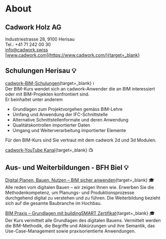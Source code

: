 # About

## Cadwork Holz AG

Industriestrasse 28, 9100 Herisau <br>
Tel.: +41 71 242 00 30 <br>
info@cadwork.swiss <br>
[www.cadwork.com](https://www.cadwork.com/){target=_blank} <br>

## Schulungen Herisau :bulb:
[cadwork-BIM-Schulungen](https://www.cadwork.com/cwde/Schulungen/Schulungenin_der_Schweiz/){target=_blank} :information_source: <br>
Der BIM-Kurs wendet sich an cadwork-Anwender die an BIM interessiert oder mit BIM-Projekten konfrontiert sind.<br>
Er beinhaltet unter anderem

* Grundlagen zum Projektvorgehen gemäss BIM-Lehre
* Umfang und Anwendung der IFC-Schnittstelle
* Alternative Schnittstellenformate und deren Anwendung
* Qualitätskontrollen importierter Daten
* Umgang und Weiterverarbeitung importierter Elemente

Für den BIM-Kurs sind Sie vertraut mit dem cadwork 2d und 3d Modulen.

[cadwork-YouTube Kanal](https://www.youtube.com/channel/UCE3JicT4ALPAAvYuXzdbpyA){target=_blank} :tv:

## Aus- und Weiterbildungen - BFH Biel :bulb:

[Digital Planen, Bauen, Nutzen – BIM sicher anwenden](https://www.bfh.ch/de/weiterbildung/cas/digital-planen-bauen-nutzen/){target=_blank} :mortar_board: <br>
Alle reden vom digitalen Bauen – wir zeigen Ihnen wie. Erwerben Sie die Methodenkompetenz, um Planungs- und Produktionsprozesse durchgehend digital zu verstehen und zu führen. Die Weiterbildung bezieht sich auf die gesamte Baubranche im Hochbau. <br>

[BIM Praxis – Grundlagen mit buildingSMART Zertifikat](https://www.bfh.ch/de/weiterbildung/cas/digital-planen-bauen-nutzen/){target=_blank} :mortar_board: <br>
Der Kurs vermittelt alle Grundlagen des digitalen Bauens. Vermittelt werden die BIM-Methodik, die Begriffe und Abkürzungen und ihre Semantik, das Use-Case-Management sowie praxisorientierte Anwendungen.

